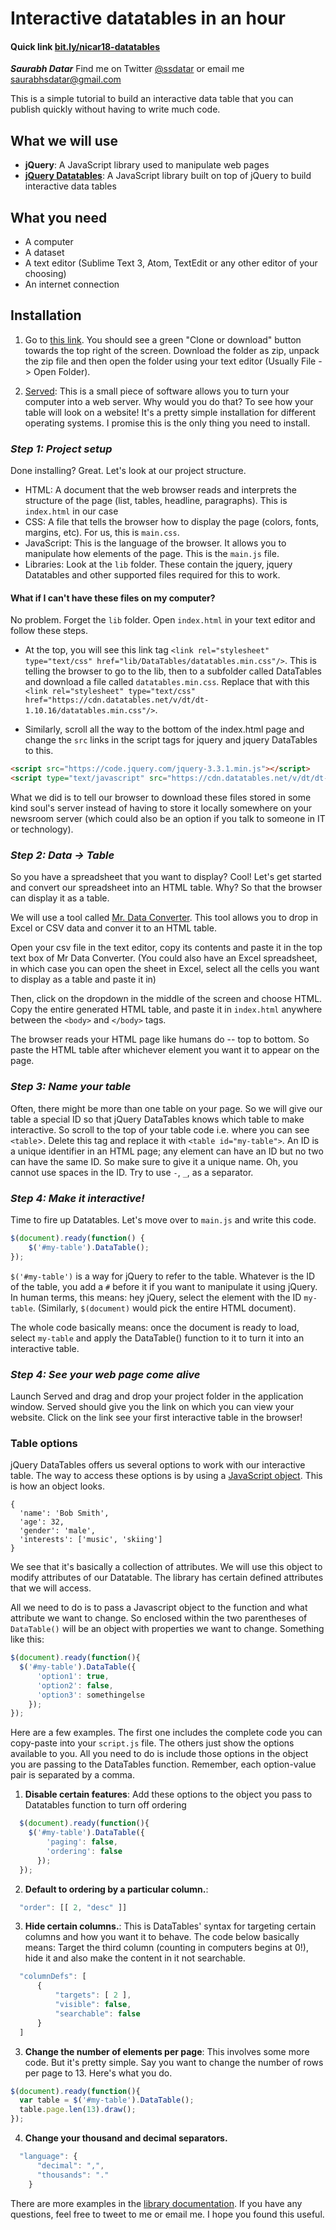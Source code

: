 # Interactive datatables in an hour
#### Quick link [bit.ly/nicar18-datatables](http://bit.ly/nicar18-datatables)

***Saurabh Datar***
Find me on Twitter [@ssdatar](https://twitter.com/ssdatar) or email me
saurabhsdatar@gmail.com

This is a simple tutorial to build an interactive data table that you can publish quickly without having to write much code. 

## What we will use
- **jQuery**: A JavaScript library used to manipulate web pages
- **[jQuery Datatables](https://datatables.net/)**: A JavaScript library built on top of jQuery to build interactive data tables

## What you need
- A computer
- A dataset
- A text editor (Sublime Text 3, Atom, TextEdit or any other editor of your choosing)
- An internet connection

## Installation
1. Go to [this link](https://github.com/ssdatar/datatables-nicar2018). You should see a green "Clone or download" button towards the top right of the screen. Download the folder as zip, unpack the zip file and then open the folder using your text editor (Usually File -> Open Folder). 

2. [Served](http://enjalot.github.io/served/): This is a small piece of software allows you to turn your computer into a web server. Why would you do that? To see how your table will look on a website! It's a pretty simple installation for different operating systems. I promise this is the only thing you need to install.

### ***Step 1: Project setup***
Done installing? Great. Let's look at our project structure.

- HTML: A document that the web browser reads and interprets the structure of the page (list, tables, headline, paragraphs). This is `index.html` in our case
- CSS: A file that tells the browser how to display the page (colors, fonts, margins, etc). For us, this is `main.css`.
- JavaScript: This is the language of the browser. It allows you to manipulate how elements of the page. This is the `main.js` file.
- Libraries: Look at the `lib` folder. These contain the jquery, jquery Datatables and other supported files required for this to work.

#### What if I can't have these files on my computer?
No problem. Forget the `lib` folder. Open `index.html` in your text editor and follow these steps.
- At the top, you will see this link tag `<link rel="stylesheet" type="text/css" href="lib/DataTables/datatables.min.css"/>`. This is telling the browser to go to the lib, then to a subfolder called DataTables and download a file called `datatables.min.css`. Replace that with this `<link rel="stylesheet" type="text/css" href="https://cdn.datatables.net/v/dt/dt-1.10.16/datatables.min.css"/>`.

- Similarly, scroll all the way to the bottom of the index.html page and change the `src` links in the script tags for jquery and jquery DataTables to this.
```html
<script src="https://code.jquery.com/jquery-3.3.1.min.js"></script>
<script type="text/javascript" src="https://cdn.datatables.net/v/dt/dt-1.10.16/datatables.min.js"></script>
```

What we did is to tell our browser to download these files stored in some kind soul's server instead of having to store it locally somewhere on your newsroom server (which could also be an option if you talk to someone in IT or technology).

### ***Step 2: Data -> Table***
So you have a spreadsheet that you want to display? Cool! Let's get started and convert our spreadsheet into an HTML table. Why? So that the browser can display it as a table. 

We will use a tool called [Mr. Data Converter](https://shancarter.github.io/mr-data-converter). This tool allows you to drop in Excel or CSV data and conver it to an HTML table.

Open your csv file in the text editor, copy its contents and paste it in the top text box of Mr Data Converter. (You could also have an Excel spreadsheet, in which case you can open the sheet in Excel, select all the cells you want to display as a table and paste it in)

Then, click on the dropdown in the middle of the screen and choose HTML. Copy the entire generated HTML table, and paste it in `index.html` anywhere between the `<body>` and `</body>` tags. 

The browser reads your HTML page like humans do -- top to bottom. So paste the HTML table after whichever element you want it to appear on the page.

### ***Step 3: Name your table***
Often, there might be more than one table on your page. So we will give our table a special ID so that jQuery DataTables knows which table to make interactive. So scroll to the top of your table code i.e. where you can see `<table`>. Delete this tag and replace it with `<table id="my-table">`. An ID is a unique identifier in an HTML page; any element can have an ID but no two can have the same ID. So make sure to give it a unique name. Oh, you cannot use spaces in the ID. Try to use `-`, `_`, as a separator.

### ***Step 4: Make it interactive!***
Time to fire up Datatables. Let's move over to `main.js` and write this code.
```javascript
$(document).ready(function() {
    $('#my-table').DataTable();
});
```

`$('#my-table')` is a way for jQuery to refer to the table. Whatever is the ID of the table, you add a `#` before it if you want to manipulate it using jQuery. In human terms, this means: hey jQuery, select the element with the ID `my-table`. (Similarly, `$(document)` would pick the entire HTML document).

The whole code basically means: once the document is ready to load, select `my-table` and apply the DataTable() function to it to turn it into an interactive table.

### ***Step 4: See your web page come alive*** 
Launch Served and drag and drop your project folder in the application window. Served should give you the link on which you can view your website. Click on the link see your first interactive table in the browser!

### Table options
jQuery DataTables offers us several options to work with our interactive table. The way to access these options is by using a [JavaScript object](https://developer.mozilla.org/en-US/docs/Learn/JavaScript/Objects/Basics). This is how an object looks.

```
{
  'name': 'Bob Smith',
  'age': 32,
  'gender': 'male',
  'interests': ['music', 'skiing']
}
```

We see that it's basically a collection of attributes. We will use this object to modify attributes of our Datatable. The library has certain defined attributes that we will access. 

All we need to do is to pass a Javascript object to the function and what attribute we want to change. So enclosed within the two parentheses of `DataTable()` will be an object with properties we want to change. Something like this:

```javascript
$(document).ready(function(){
  $('#my-table').DataTable({
      'option1': true,
      'option2': false,
      'option3': somethingelse
    });
});
```

Here are a few examples. The first one includes the complete code you can copy-paste into your `script.js` file. The others just show the options available to you. All you need to do is include those options in the object you are passing to the DataTables function. Remember, each option-value pair is separated by a comma.

1. **Disable certain features**: Add these options to the object you pass to Datatables function to turn off ordering
```javascript
  $(document).ready(function(){
    $('#my-table').DataTable({
        'paging': false,
        'ordering': false
      });
  });
```


2. **Default to ordering by a particular column.**: 
```javascript
  "order": [[ 2, "desc" ]]

```

3. **Hide certain columns.**: This is DataTables' syntax for targeting certain columns and how you want it to behave. The code below basically means: Target the third column (counting in computers begins at 0!), hide it and also make the content in it not searchable.
```javascript
  "columnDefs": [
      {
          "targets": [ 2 ],
          "visible": false,
          "searchable": false
      }
  ]
```

3. **Change the number of elements per page**: This involves some more code. But it's pretty simple. Say you want to change the number of rows per page to 13. Here's what you do.
```javascript
$(document).ready(function(){
  var table = $('#my-table').DataTable();
  table.page.len(13).draw();
});
```

4. **Change your thousand and decimal separators.**
```javascript
  "language": {
      "decimal": ",",
      "thousands": "."
    }
```

There are more examples in the [library documentation](https://datatables.net/examples/index). If you have any questions, feel free to tweet to me or email me. I hope you found this useful.
